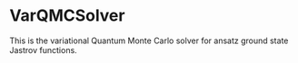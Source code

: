 # VarQMCSolver

This is the variational Quantum Monte Carlo solver for ansatz ground state Jastrov functions.
